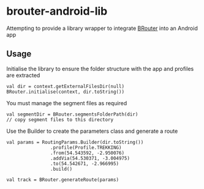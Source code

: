 # brouter-android-lib
Attempting to provide a library wrapper to integrate [BRouter](https://github.com/abrensch/brouter/) into an Android app

## Usage

Initialise the library to ensure the folder structure with the app and profiles are extracted
```
val dir = context.getExternalFilesDir(null)
BRouter.initialise(context, dir.toString())
```
You must manage the segment files as required
```
val segmentDir = BRouter.segmentsFolderPath(dir)
// copy segment files to this directory
```
Use the Builder to create the parameters class and generate a route
```
val params = RoutingParams.Builder(dir.toString())
                .profile(Profile.TREKKING)
                .from(54.543592, -2.950076)
                .addVia(54.530371, -3.004975)
                .to(54.542671, -2.966995)
                .build()

val track = BRouter.generateRoute(params)
```        
